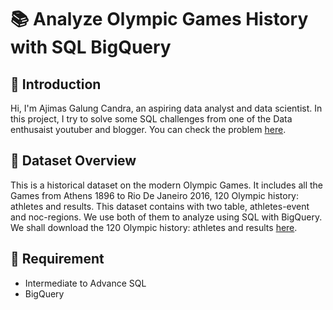 # :books: Analyze Olympic Games History with SQL BigQuery

## :notebook_with_decorative_cover: Introduction
Hi, I'm Ajimas Galung Candra, an aspiring data analyst and data scientist. In this project, I try to solve some SQL challenges from one of the Data enthusaist
youtuber and blogger. You can check the problem [here](https://techtfq.com/blog/practice-writing-sql-queries-using-real-dataset#google_vignette=).

## :notebook_with_decorative_cover: Dataset Overview
This is a historical dataset on the modern Olympic Games. It includes all the Games from Athens 1896 to Rio De Janeiro 2016, 
120 Olympic history: athletes and results.
This dataset contains with two table, athletes-event and noc-regions. We use both of them to analyze using SQL with BigQuery.
We shall download the 120 Olympic history: athletes and results [here](https://www.kaggle.com/datasets/heesoo37/120-years-of-olympic-history-athletes-and-results).

## :notebook_with_decorative_cover: Requirement
 - Intermediate to Advance SQL
 - BigQuery
